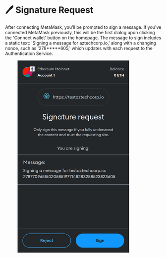 # 🖊️ Signature Request

After connecting MetaMask, you'll be prompted to sign a message. If you've connected MetaMask previously, this will be the first dialog upon clicking the 'Connect wallet' button on the homepage. The message to sign includes a static text: 'Signing a message for aztechcorp.io,' along with a changing nonce, such as '278\*\*\*\*\*605,' which updates with each request to the Authentication Service.

<figure><img src="../../.gitbook/assets/signaturerequest.png" alt="" width="360"><figcaption></figcaption></figure>
